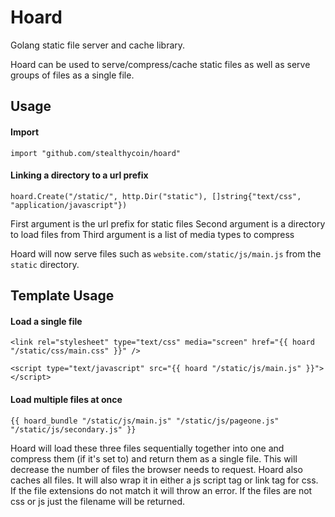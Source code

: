 # Hoard
Golang static file server and cache library.

Hoard can be used to serve/compress/cache static files as well as serve groups of files as a single file.


## Usage
#### Import
```
import "github.com/stealthycoin/hoard"
```

#### Linking a directory to a url prefix
```
hoard.Create("/static/", http.Dir("static"), []string{"text/css", "application/javascript"})
```
First argument is the url prefix for static files
Second argument is a directory to load files from
Third argument is a list of media types to compress


Hoard will now serve files such as ```website.com/static/js/main.js``` from the ```static``` directory.

## Template Usage

#### Load a single file

```
<link rel="stylesheet" type="text/css" media="screen" href="{{ hoard "/static/css/main.css" }}" />
```

```
<script type="text/javascript" src="{{ hoard "/static/js/main.js" }}"></script>
```

#### Load multiple files at once

```
{{ hoard_bundle "/static/js/main.js" "/static/js/pageone.js" "/static/js/secondary.js" }}
```

Hoard will load these three files sequentially together into one and compress them (if it's set to) and return them as a single file. This will decrease the number of files the browser needs to request. Hoard also caches all files. It will also wrap it in either a js script tag or link tag for css. If the file extensions do not match it will throw an error. If the files are not css or js just the filename will be returned.